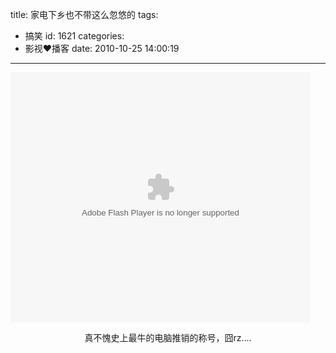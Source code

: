 title: 家电下乡也不带这么忽悠的
tags:
  - 搞笑
id: 1621
categories:
  - 影视❤播客
date: 2010-10-25 14:00:19
---

<object classid="clsid:d27cdb6e-ae6d-11cf-96b8-444553540000" width="480" height="400" codebase="http://download.macromedia.com/pub/shockwave/cabs/flash/swflash.cab#version=6,0,40,0"><param name="align" value="middle" /><param name="src" value="http://player.youku.com/player.php/sid/XMTYwNjYw/v.swf" /><param name="quality" value="high" /><embed type="application/x-shockwave-flash" width="480" height="400" src="http://player.youku.com/player.php/sid/XMTYwNjYw/v.swf" quality="high" align="middle"></embed></object><!--more-->

<p style="text-align: center;">真不愧史上最牛的电脑推销的称号，囧rz....